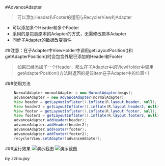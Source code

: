 #AdvanceAdapter

> 可以添加Header和Footer的适配与RecyclerView的Adapter

* 可以添加多个Header和多个Footer
* 采用的是包裹原本的Adapter的方式，无需修改原本Adapter
* 同步子Adapter的数据改变事件

##注意：在子Adapter中ViewHolder中调用getLayoutPosition()和getAdapterPosition()时会包含外层已添加的Header和Footer

> 如果已经添加了一个Header，那么在子Adapter中的ViewHolder中调用getAdapterPosition()方法时返回的是该item在子Adapter中的位置+1

###使用方法
```java
    NormalAdapter normalAdapter = new NormalAdapter(msgs);
    advanceAdapter = new AdvanceAdapter(normalAdapter);
    View header = getLayoutInflater().inflate(R.layout.header, null);
    View header2 = getLayoutInflater().inflate(R.layout.header2, null);
    View footer = getLayoutInflater().inflate(R.layout.footer, null);
    View footer2 = getLayoutInflater().inflate(R.layout.footer2, null);
    advanceAdapter.addHeader(header);
    advanceAdapter.addHeader(header2);
    advanceAdapter.addFooter(footer);
    advanceAdapter.addFooter(footer2);
    recyclerView.setAdapter(advanceAdapter);
```

###运行效果
![演示截图](http://git.oschina.net/uploads/images/2015/0722/131020_f72dddbf_141009.png "演示截图")
![演示截图](http://git.oschina.net/uploads/images/2015/0722/131138_4e7f7269_141009.png "演示截图")


_by zzhoujay_